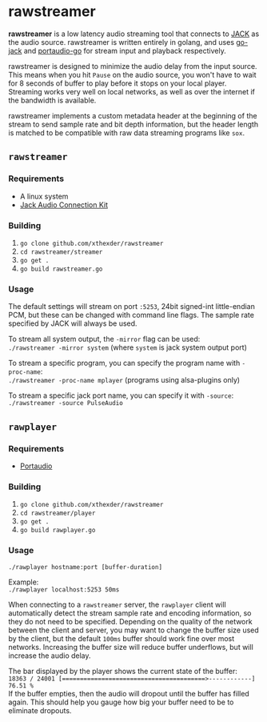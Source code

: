 # rawstreamer

**rawstreamer** is a low latency audio streaming tool that connects to [JACK](http://jackaudio.org/) as the audio source. rawstreamer is written entirely in golang, and uses [go-jack](https://github.com/xthexder/go-jack) and [portaudio-go](https://code.google.com/p/portaudio-go/) for stream input and playback respectively.

rawstreamer is designed to minimize the audio delay from the input source. This means when you hit `Pause` on the audio source, you won't have to wait for 8 seconds of buffer to play before it stops on your local player. Streaming works very well on local networks, as well as over the internet if the bandwidth is available.

rawstreamer implements a custom metadata header at the beginning of the stream to send sample rate and bit depth information, but the header length is matched to be compatible with raw data streaming programs like `sox`.

## `rawstreamer`

### Requirements
- A linux system
- [Jack Audio Connection Kit](http://jackaudio.org/)

### Building
1. `go clone github.com/xthexder/rawstreamer`
2. `cd rawstreamer/streamer`
3. `go get .`
4. `go build rawstreamer.go`

### Usage

The default settings will stream on port `:5253`, 24bit signed-int little-endian PCM, but these can be changed with command line flags. The sample rate specified by JACK will always be used.

To stream all system output, the `-mirror` flag can be used:  
`./rawstreamer -mirror system` (where `system` is jack system output port)

To stream a specific program, you can specify the program name with `-proc-name`:  
`./rawstreamer -proc-name mplayer` (programs using alsa-plugins only)

To stream a specific jack port name, you can specify it with `-source`:  
`./rawstreamer -source PulseAudio`

## `rawplayer`

### Requirements
- [Portaudio](http://www.portaudio.com/)

### Building
1. `go clone github.com/xthexder/rawstreamer`
2. `cd rawstreamer/player`
3. `go get .`
4. `go build rawplayer.go`

### Usage

`./rawplayer hostname:port [buffer-duration]`

Example:  
`./rawplayer localhost:5253 50ms`

When connecting to a `rawstreamer` server, the `rawplayer` client will automatically detect the stream sample rate and encoding information, so they do not need to be specified. Depending on the quality of the network between the client and server, you may want to change the buffer size used by the client, but the default `100ms` buffer should work fine over most networks. Increasing the buffer size will reduce buffer underflows, but will increase the audio delay.

The bar displayed by the player shows the current state of the buffer:  
`18363 / 24001 [========================================>------------] 76.51 %`  
If the buffer empties, then the audio will dropout until the buffer has filled again. This should help you gauge how big your buffer need to be to eliminate dropouts.